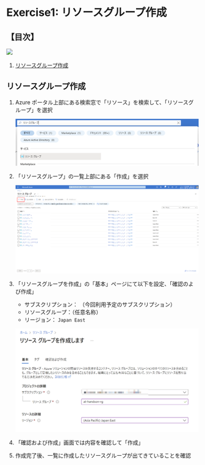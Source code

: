 # Exercise1: リソースグループ作成

## 【目次】

![](images/e01-0000-resourcegroup.png)

1. [リソースグループ作成](#リソースグループ作成)


## リソースグループ作成

1. Azure ポータル上部にある検索窓で「リソース」を検索して、「リソースグループ」を選択

    ![](images/e01-0101-rg.png)

1. 「リソースグループ」の一覧上部にある「作成」を選択

    ![](images/e01-0102-rg.png)

1. 「リソースグループを作成」の「基本」ページにて以下を設定、「確認のよび作成」

      * サブスクリプション： （今回利用予定のサブスクリプション）
      * リソースグループ：（任意名称）
      * リージョン： `Japan East`

    ![](images/e01-0103-rg.png)

1. 「確認および作成」画面では内容を確認して「作成」

1. 作成完了後、一覧に作成したリソースグループが出てきていることを確認
